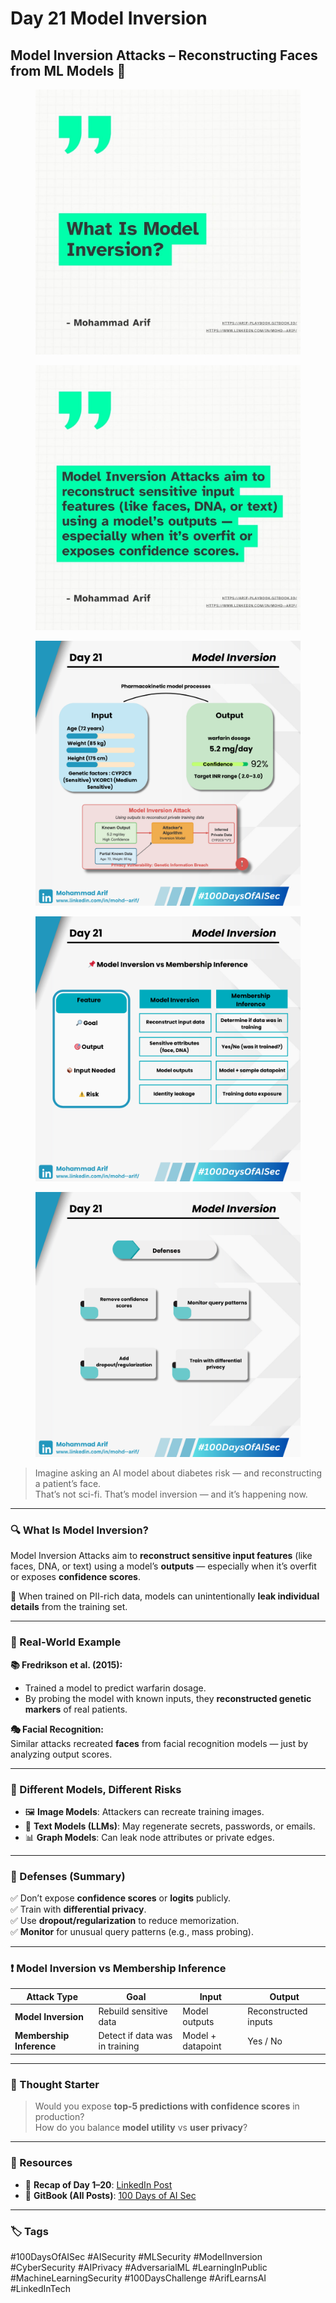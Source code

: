 # Day 21 Model Inversion

## Model Inversion Attacks – Reconstructing Faces from ML Models 🤯

<div><figure><img src="images/day21-4-poster.png" alt=""><figcaption></figcaption></figure> <figure><img src="images/day21-5-poster.png" alt=""><figcaption></figcaption></figure> <figure><img src="images/day21-3-poster.png" alt=""><figcaption></figcaption></figure> <figure><img src="images/day21-1-poster.png" alt=""><figcaption></figcaption></figure> <figure><img src="images/day21-2-poster.png" alt=""><figcaption></figcaption></figure></div>

> Imagine asking an AI model about diabetes risk — and reconstructing a patient’s face.\
> That’s not sci-fi. That’s model inversion — and it’s happening now.

***

### 🔍 What Is Model Inversion?

Model Inversion Attacks aim to **reconstruct sensitive input features** (like faces, DNA, or text) using a model’s **outputs** — especially when it’s overfit or exposes **confidence scores**.

🧠 When trained on PII-rich data, models can unintentionally **leak individual details** from the training set.

***

### 🧪 Real-World Example

**📚 Fredrikson et al. (2015):**

* Trained a model to predict warfarin dosage.
* By probing the model with known inputs, they **reconstructed genetic markers** of real patients.

**🎭 Facial Recognition:**\
Similar attacks recreated **faces** from facial recognition models — just by analyzing output scores.

***

### 🧠 Different Models, Different Risks

* 🖼️ **Image Models**: Attackers can recreate training images.
* 📄 **Text Models (LLMs)**: May regenerate secrets, passwords, or emails.
* 📊 **Graph Models**: Can leak node attributes or private edges.

***

### 🔐 Defenses (Summary)

✅ Don’t expose **confidence scores** or **logits** publicly.\
✅ Train with **differential privacy**.\
✅ Use **dropout/regularization** to reduce memorization.\
✅ **Monitor** for unusual query patterns (e.g., mass probing).

***

### ❗ Model Inversion vs Membership Inference

| Attack Type              | Goal                           | Input             | Output               |
| ------------------------ | ------------------------------ | ----------------- | -------------------- |
| **Model Inversion**      | Rebuild sensitive data         | Model outputs     | Reconstructed inputs |
| **Membership Inference** | Detect if data was in training | Model + datapoint | Yes / No             |

***

### 💬 Thought Starter

> Would you expose **top-5 predictions with confidence scores** in production?\
> How do you balance **model utility** vs **user privacy**?

***

### 🔗 Resources

* 📙 **Recap of Day 1–20**: [LinkedIn Post](https://www.linkedin.com/posts/mohd--arif_100daysofaisec-100daysofaisec-mlsecurity-activity-7327558186935156736-619f)
* 📘 **GitBook (All Posts)**: [100 Days of AI Sec](https://arif-playbook.gitbook.io/100-days-of-ai-sec)

***

### 🏷️ Tags

\#100DaysOfAISec #AISecurity #MLSecurity #ModelInversion #CyberSecurity #AIPrivacy #AdversarialML #LearningInPublic #MachineLearningSecurity #100DaysChallenge #ArifLearnsAI #LinkedInTech
